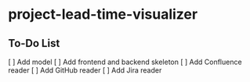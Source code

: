 # project-lead-time-visualizer

## To-Do List
[ ] Add model
[ ] Add frontend and backend skeleton
[ ] Add Confluence reader
[ ] Add GitHub reader
[ ] Add Jira reader